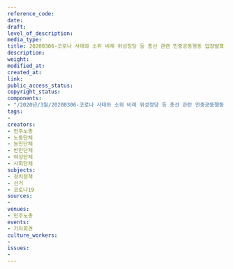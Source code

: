 ```yaml
---
reference_code: 
date: 
draft: 
level_of_description: 
media_type: 
title: 20200306-코로나 사태와 소위 비례 위성정당 등 총선 관련 민중공동행동 입장발표 기자회견
description: 
weight: 
modified_at: 
created_at: 
link: 
public_access_status: 
copyright_status: 
components:
- "/2020년/3월/20200306-코로나 사태와 소위 비례 위성정당 등 총선 관련 민중공동행동 입장발표 기자회견/_CTU2476.jpg"
tags:
- 
creators:
- 민주노총
- 노동단체
- 농민단체
- 빈민단체
- 여성단체
- 사회단체
subjects:
- 정치정책
- 선거
- 코로나19
sources:
- 
venues:
- 민주노총
events:
- 기자회견
culture_workers:
- 
issues:
- 
---
```

